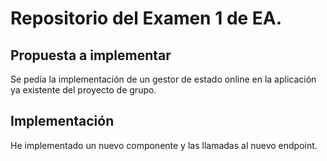 <h1>Repositorio del Examen 1 de EA.</h1>
<h2>Propuesta a implementar</h2>
Se pedía la implementación de un gestor de estado online en la aplicación ya existente del proyecto de grupo.
<h2>Implementación</h2>
He implementado un nuevo componente y las llamadas al nuevo endpoint.
